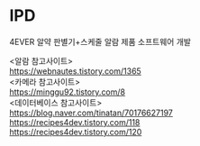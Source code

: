 # IPD
4EVER 알약 판별기+스케줄 알람 제품 소프트웨어 개발  
  
    
<알람 참고사이트>  
https://webnautes.tistory.com/1365  
<카메라 참고사이트>  
https://minggu92.tistory.com/8  
<데이터베이스 참고사이트>  
https://blog.naver.com/tinatan/70176627197  
https://recipes4dev.tistory.com/118  
https://recipes4dev.tistory.com/120  
